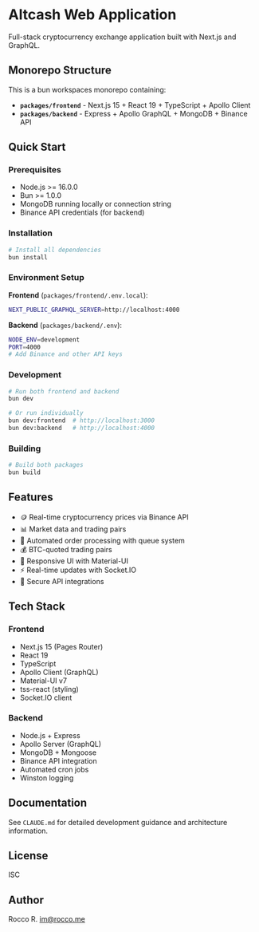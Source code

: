 # Altcash Web Application

Full-stack cryptocurrency exchange application built with Next.js and GraphQL.

## Monorepo Structure

This is a bun workspaces monorepo containing:

- **`packages/frontend`** - Next.js 15 + React 19 + TypeScript + Apollo Client
- **`packages/backend`** - Express + Apollo GraphQL + MongoDB + Binance API

## Quick Start

### Prerequisites

- Node.js >= 16.0.0
- Bun >= 1.0.0
- MongoDB running locally or connection string
- Binance API credentials (for backend)

### Installation

```bash
# Install all dependencies
bun install
```

### Environment Setup

**Frontend** (`packages/frontend/.env.local`):
```bash
NEXT_PUBLIC_GRAPHQL_SERVER=http://localhost:4000
```

**Backend** (`packages/backend/.env`):
```bash
NODE_ENV=development
PORT=4000
# Add Binance and other API keys
```

### Development

```bash
# Run both frontend and backend
bun dev

# Or run individually
bun dev:frontend  # http://localhost:3000
bun dev:backend   # http://localhost:4000
```

### Building

```bash
# Build both packages
bun build
```

## Features

- 🪙 Real-time cryptocurrency prices via Binance API
- 📊 Market data and trading pairs
- 🛒 Automated order processing with queue system
- 💰 BTC-quoted trading pairs
- 📱 Responsive UI with Material-UI
- ⚡ Real-time updates with Socket.IO
- 🔐 Secure API integrations

## Tech Stack

### Frontend
- Next.js 15 (Pages Router)
- React 19
- TypeScript
- Apollo Client (GraphQL)
- Material-UI v7
- tss-react (styling)
- Socket.IO client

### Backend
- Node.js + Express
- Apollo Server (GraphQL)
- MongoDB + Mongoose
- Binance API integration
- Automated cron jobs
- Winston logging

## Documentation

See `CLAUDE.md` for detailed development guidance and architecture information.

## License

ISC

## Author

Rocco R. <im@rocco.me>
